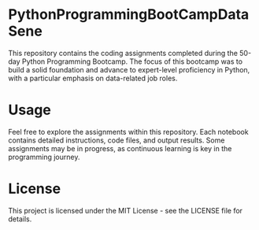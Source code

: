 # PythonProgrammingBootCampDataSene

This repository contains the coding assignments completed during the 50-day Python Programming Bootcamp. The focus of this bootcamp was to build a solid foundation and advance to expert-level proficiency in Python, with a particular emphasis on data-related job roles.

# Usage
Feel free to explore the assignments within this repository. Each notebook contains detailed instructions, code files, and output results. Some assignments may be in progress, as continuous learning is key in the programming journey.

# License
This project is licensed under the MIT License - see the LICENSE file for details.
